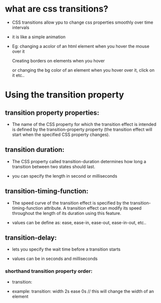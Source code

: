 # what are css transitions?

- CSS transitions allow ypu to change css properties smoothly over time intervals

- it is like a simple animation

- Eg:
  changing a acolor of an html element when you hover the mouse over it

  Creating borders on elements when you hover

  or changing the bg color of an element when you hover over it, click on it etc..

# Using the transition property

## transition property properties:

- The name of the CSS property for which the transition effect is intended is defined by the transition-property property (the transition effect will start when the specified CSS property changes).

## transition duration:

- The CSS property called transition-duration determines how long a transition between two states should last.

- you can specify the length in second or milliseconds

## transition-timing-function:

- The speed curve of the transition effect is specified by the transition-timing-function attribute. A transition effect can modify its speed throughout the length of its duration using this feature.

- values can be define as: ease, ease-in, ease-out, ease-in-out, etc..

## transition-delay:

- lets you specify the wait time before a transition starts

- values can be in seconds and milliseconds

### shorthand transition property order:

- transition: <property> <duration> <timing-function> <delay>

- example: transition: width 2s ease 0s // this will change the width of an element
